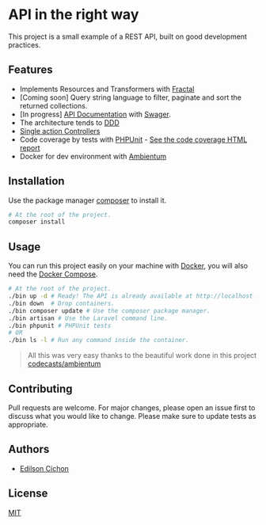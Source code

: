 # API in the right way

This project is a small example of a REST API, built on good development practices.

## Features

* Implements Resources and Transformers with [Fractal](https://fractal.thephpleague.com/)
* [Coming soon] Query string language to filter, paginate and sort the returned collections.
* [In progress] [API Documentation](https://app.swaggerhub.com/apis-docs/api-right-way/API-RIGHT-WAY/1.0.0) with [Swager](https://swagger.io/docs/).
* The architecture tends to [DDD](https://en.wikipedia.org/wiki/Domain-driven_design)
* [Single action Controllers](https://laravel.com/docs/5.7/controllers#single-action-controllers)
* Code coverage by tests with [PHPUnit](https://phpunit.de/) - [See the code coverage HTML report](https://cichondev.github.io/api-right-way/)
* Docker for dev environment with [Ambientum](https://github.com/codecasts/ambientum)


## Installation

Use the package manager [composer](https://getcomposer.org) to install it.

```bash
# At the root of the project.
composer install
```

## Usage

You can run this project easily on your machine with [Docker](https://docs.docker.com/), you will also need the [Docker Compose](https://docs.docker.com/compose/).

```bash
# At the root of the project.
./bin up -d # Ready! The API is already available at http://localhost :)
./bin down  # Drop containers.
./bin composer update # Use the composer package manager.
./bin artisan # Use the Laravel command line.
./bin phpunit # PHPUnit tests
# OR
./bin ls -l # Run any command inside the container.
```

> All this was very easy thanks to the beautiful work done in this project [codecasts/ambientum](https://github.com/codecasts/ambientum)


## Contributing
Pull requests are welcome. For major changes, please open an issue first to discuss what you would like to change.
Please make sure to update tests as appropriate.

## Authors
* [Edilson Cichon](https://github.com/cichondev)

## License
[MIT](https://choosealicense.com/licenses/mit/)
